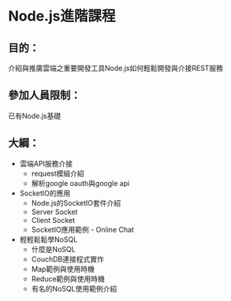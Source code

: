 Node.js進階課程
====

## 目的：

介紹與推廣雲端之重要開發工具Node.js如何輕鬆開發與介接REST服務

## 參加人員限制：

已有Node.js基礎

## 大綱：

* 雲端API服務介接
	* request模組介紹
	* 解析google oauth與google api
* SocketIO的應用
	* Node.js的SocketIO套件介紹
	* Server Socket
	* Client Socket
	* SocketIO應用範例 - Online Chat
* 輕輕鬆鬆學NoSQL
	* 什麼是NoSQL
	* CouchDB連接程式實作
	* Map範例與使用時機
	* Reduce範例與使用時機
	* 有名的NoSQL使用範例介紹

